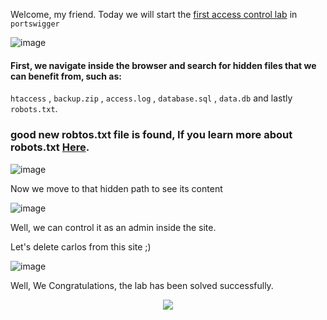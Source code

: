 Welcome, my friend. Today we will start the [first access control lab](https://portswigger.net/web-security/access-control/lab-unprotected-admin-functionality) in ```portswigger```


![image](https://github.com/user-attachments/assets/9aabb696-2285-4749-b87a-4b085205fe39)

#### First, we navigate inside the browser and search for hidden files that we can benefit from, such as:
```htaccess``` , ```backup.zip``` , ```access.log``` , ```database.sql``` , ```data.db``` and lastly ```robots.txt```.



### good new robtos.txt file is found, If you learn more about robots.txt [Here](https://www.cloudflare.com/learning/bots/what-is-robots-txt/).


 ![image](https://github.com/user-attachments/assets/7a7eaaab-bc78-42ca-910a-c4f908498d2d)

Now we move to that hidden path to see its content

![image](https://github.com/user-attachments/assets/099ba73b-17ed-4ee3-9686-936e0bf57359)

Well, we can control it as an admin inside the site.

Let's delete carlos from this site ;)

![image](https://github.com/user-attachments/assets/7b2840c5-6e52-43ea-874a-27714a135ebb)

Well, We Congratulations, the lab has been solved successfully.




<p align="center">
<img src="https://github.com/user-attachments/assets/4fa0f953-ea23-4601-b5b8-f6bb37b970c4" >
</p>

